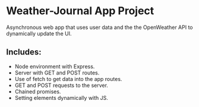 # Weather-Journal App Project
Asynchronous web app that uses user data and the the OpenWeather API to dynamically update the UI. 

## Includes:
* Node environment with Express.
* Server with GET and POST routes.
* Use of fetch to get data into the app routes.
* GET and POST requests to the server.
* Chained promises.
* Setting elements dynamically with JS.